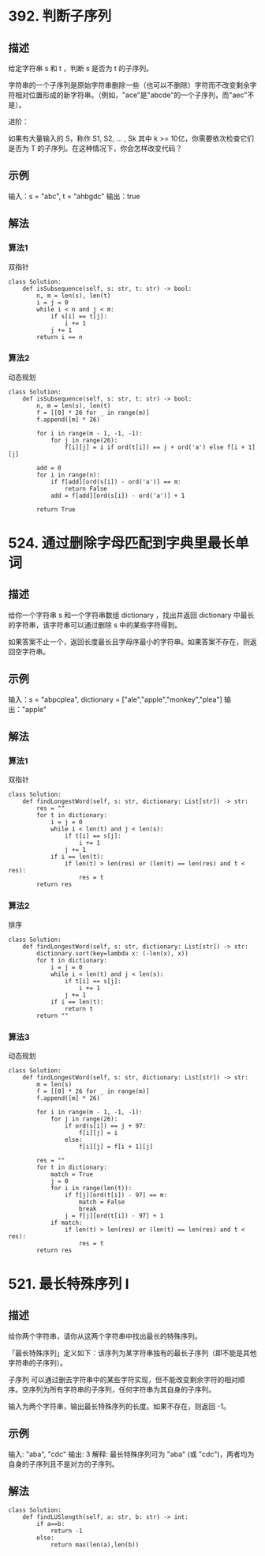 # 392. 判断子序列
## 描述
给定字符串 s 和 t ，判断 s 是否为 t 的子序列。

字符串的一个子序列是原始字符串删除一些（也可以不删除）字符而不改变剩余字符相对位置形成的新字符串。（例如，"ace"是"abcde"的一个子序列，而"aec"不是）。

进阶：

如果有大量输入的 S，称作 S1, S2, ... , Sk 其中 k >= 10亿，你需要依次检查它们是否为 T 的子序列。在这种情况下，你会怎样改变代码？

## 示例
输入：s = "abc", t = "ahbgdc"
输出：true

## 解法
### 算法1
双指针
```python3
class Solution:
    def isSubsequence(self, s: str, t: str) -> bool:
        n, m = len(s), len(t)
        i = j = 0
        while i < n and j < m:
            if s[i] == t[j]:
                i += 1
            j += 1
        return i == n
```

### 算法2
动态规划
```python3
class Solution:
    def isSubsequence(self, s: str, t: str) -> bool:
        n, m = len(s), len(t)
        f = [[0] * 26 for _ in range(m)]
        f.append([m] * 26)

        for i in range(m - 1, -1, -1):
            for j in range(26):
                f[i][j] = i if ord(t[i]) == j + ord('a') else f[i + 1][j]
        
        add = 0
        for i in range(n):
            if f[add][ord(s[i]) - ord('a')] == m:
                return False
            add = f[add][ord(s[i]) - ord('a')] + 1
        
        return True
```

# 524. 通过删除字母匹配到字典里最长单词
## 描述
给你一个字符串 s 和一个字符串数组 dictionary ，找出并返回 dictionary 中最长的字符串，该字符串可以通过删除 s 中的某些字符得到。

如果答案不止一个，返回长度最长且字母序最小的字符串。如果答案不存在，则返回空字符串。

## 示例
输入：s = "abpcplea", dictionary = ["ale","apple","monkey","plea"]
输出："apple"

## 解法
### 算法1
双指针
```python3
class Solution:
    def findLongestWord(self, s: str, dictionary: List[str]) -> str:
        res = ""
        for t in dictionary:
            i = j = 0
            while i < len(t) and j < len(s):
                if t[i] == s[j]:
                    i += 1
                j += 1
            if i == len(t):
                if len(t) > len(res) or (len(t) == len(res) and t < res):
                    res = t
        return res
```

### 算法2
排序
```python3
class Solution:
    def findLongestWord(self, s: str, dictionary: List[str]) -> str:
        dictionary.sort(key=lambda x: (-len(x), x))
        for t in dictionary:
            i = j = 0
            while i < len(t) and j < len(s):
                if t[i] == s[j]:
                    i += 1
                j += 1
            if i == len(t):
                return t
        return ""
```

### 算法3
动态规划
```python3
class Solution:
    def findLongestWord(self, s: str, dictionary: List[str]) -> str:
        m = len(s)
        f = [[0] * 26 for _ in range(m)]
        f.append([m] * 26)

        for i in range(m - 1, -1, -1):
            for j in range(26):
                if ord(s[i]) == j + 97:
                    f[i][j] = i
                else:
                    f[i][j] = f[i + 1][j]

        res = ""
        for t in dictionary:
            match = True
            j = 0
            for i in range(len(t)):
                if f[j][ord(t[i]) - 97] == m:
                    match = False
                    break
                j = f[j][ord(t[i]) - 97] + 1
            if match:
                if len(t) > len(res) or (len(t) == len(res) and t < res):
                    res = t
        return res
```

# 521. 最长特殊序列 Ⅰ
## 描述
给你两个字符串，请你从这两个字符串中找出最长的特殊序列。

「最长特殊序列」定义如下：该序列为某字符串独有的最长子序列（即不能是其他字符串的子序列）。

子序列 可以通过删去字符串中的某些字符实现，但不能改变剩余字符的相对顺序。空序列为所有字符串的子序列，任何字符串为其自身的子序列。

输入为两个字符串，输出最长特殊序列的长度。如果不存在，则返回 -1。

## 示例
输入: "aba", "cdc"
输出: 3
解释: 最长特殊序列可为 "aba" (或 "cdc")，两者均为自身的子序列且不是对方的子序列。

## 解法
```python3
class Solution:
    def findLUSlength(self, a: str, b: str) -> int:
        if a==b:
            return -1
        else:
            return max(len(a),len(b))
```
